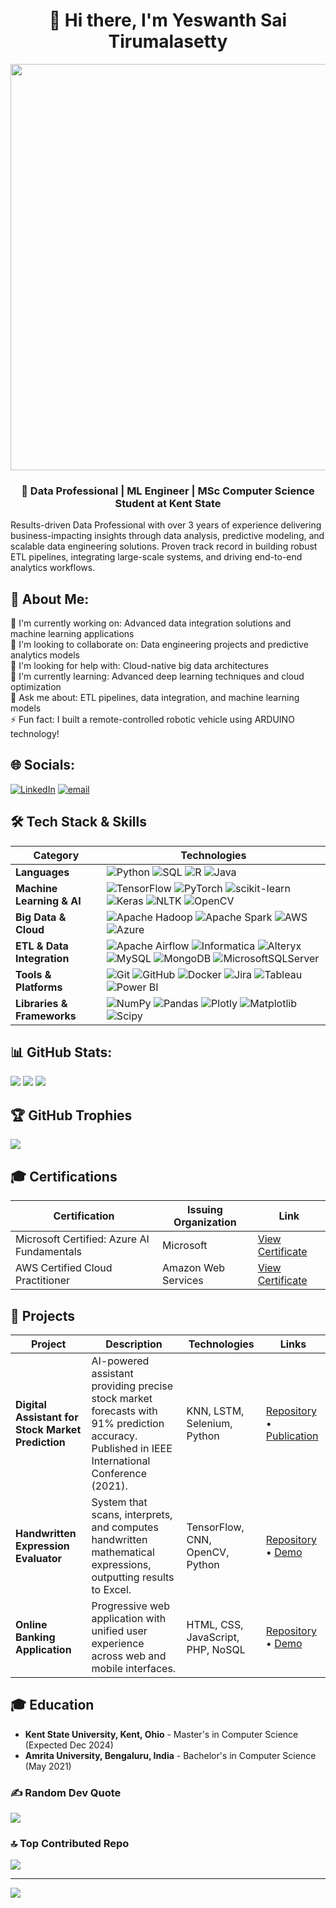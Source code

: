 # <div align="center">👋 Hi there, I'm Yeswanth Sai Tirumalasetty</div>

<div align="center">
  <img src="https://www.arcadianorth.com/cdn/shop/files/Homepage_Slideshow_Banner_Picture_Desktop_4.jpg?v=1692984876&width=3200" width="650" />
</div>

<div align="center">
  <h3>💼 Data Professional | ML Engineer | MSc Computer Science Student at Kent State</h3>
</div>

Results-driven Data Professional with over 3 years of experience delivering business-impacting insights through data analysis, predictive modeling, and scalable data engineering solutions. Proven track record in building robust ETL pipelines, integrating large-scale systems, and driving end-to-end analytics workflows.

## 💫 About Me:
🔭 I'm currently working on: Advanced data integration solutions and machine learning applications  
👯 I'm looking to collaborate on: Data engineering projects and predictive analytics models  
🤝 I'm looking for help with: Cloud-native big data architectures  
🌱 I'm currently learning: Advanced deep learning techniques and cloud optimization  
💬 Ask me about: ETL pipelines, data integration, and machine learning models  
⚡ Fun fact: I built a remote-controlled robotic vehicle using ARDUINO technology!  

## 🌐 Socials:
[![LinkedIn](https://img.shields.io/badge/LinkedIn-%230077B5.svg?logo=linkedin&logoColor=white)](https://linkedin.com/in/yeswanth-sai-tirumalasetty) [![email](https://img.shields.io/badge/Email-D14836?logo=gmail&logoColor=white)](mailto:yeswanth1809@gmail.com)

## 🛠️ Tech Stack & Skills

| Category | Technologies |
|----------|--------------|
| **Languages** | ![Python](https://img.shields.io/badge/python-3670A0?style=for-the-badge&logo=python&logoColor=ffdd54) ![SQL](https://img.shields.io/badge/SQL-4479A1?style=for-the-badge&logo=MySQL&logoColor=white) ![R](https://img.shields.io/badge/r-%23276DC3.svg?style=for-the-badge&logo=r&logoColor=white) ![Java](https://img.shields.io/badge/java-%23ED8B00.svg?style=for-the-badge&logo=openjdk&logoColor=white) |
| **Machine Learning & AI** | ![TensorFlow](https://img.shields.io/badge/TensorFlow-%23FF6F00.svg?style=for-the-badge&logo=TensorFlow&logoColor=white) ![PyTorch](https://img.shields.io/badge/PyTorch-%23EE4C2C.svg?style=for-the-badge&logo=PyTorch&logoColor=white) ![scikit-learn](https://img.shields.io/badge/scikit--learn-%23F7931E.svg?style=for-the-badge&logo=scikit-learn&logoColor=white) ![Keras](https://img.shields.io/badge/Keras-%23D00000.svg?style=for-the-badge&logo=Keras&logoColor=white) ![NLTK](https://img.shields.io/badge/NLTK-3670A0?style=for-the-badge) ![OpenCV](https://img.shields.io/badge/opencv-%23white.svg?style=for-the-badge&logo=opencv&logoColor=white) |
| **Big Data & Cloud** | ![Apache Hadoop](https://img.shields.io/badge/Apache%20Hadoop-66CCFF?style=for-the-badge&logo=apachehadoop&logoColor=black) ![Apache Spark](https://img.shields.io/badge/Apache%20Spark-FDEE21?style=for-the-badge&logo=apachespark&logoColor=black) ![AWS](https://img.shields.io/badge/AWS-%23FF9900.svg?style=for-the-badge&logo=amazon-aws&logoColor=white) ![Azure](https://img.shields.io/badge/azure-%230072C6.svg?style=for-the-badge&logo=microsoftazure&logoColor=white) |
| **ETL & Data Integration** | ![Apache Airflow](https://img.shields.io/badge/Apache%20Airflow-017CEE?style=for-the-badge&logo=Apache%20Airflow&logoColor=white) ![Informatica](https://img.shields.io/badge/Informatica-FF4500?style=for-the-badge) ![Alteryx](https://img.shields.io/badge/Alteryx-3EAAE5?style=for-the-badge) ![MySQL](https://img.shields.io/badge/mysql-4479A1.svg?style=for-the-badge&logo=mysql&logoColor=white) ![MongoDB](https://img.shields.io/badge/MongoDB-%234ea94b.svg?style=for-the-badge&logo=mongodb&logoColor=white) ![MicrosoftSQLServer](https://img.shields.io/badge/Microsoft%20SQL%20Server-CC2927?style=for-the-badge&logo=microsoft%20sql%20server&logoColor=white) |
| **Tools & Platforms** | ![Git](https://img.shields.io/badge/git-%23F05033.svg?style=for-the-badge&logo=git&logoColor=white) ![GitHub](https://img.shields.io/badge/github-%23121011.svg?style=for-the-badge&logo=github&logoColor=white) ![Docker](https://img.shields.io/badge/docker-%230db7ed.svg?style=for-the-badge&logo=docker&logoColor=white) ![Jira](https://img.shields.io/badge/jira-%230A0FFF.svg?style=for-the-badge&logo=jira&logoColor=white) ![Tableau](https://img.shields.io/badge/Tableau-E97627?style=for-the-badge&logo=Tableau&logoColor=white) ![Power BI](https://img.shields.io/badge/PowerBI-F2C811?style=for-the-badge&logo=Power%20BI&logoColor=white) |
| **Libraries & Frameworks** | ![NumPy](https://img.shields.io/badge/numpy-%23013243.svg?style=for-the-badge&logo=numpy&logoColor=white) ![Pandas](https://img.shields.io/badge/pandas-%23150458.svg?style=for-the-badge&logo=pandas&logoColor=white) ![Plotly](https://img.shields.io/badge/Plotly-%233F4F75.svg?style=for-the-badge&logo=plotly&logoColor=white) ![Matplotlib](https://img.shields.io/badge/Matplotlib-%23ffffff.svg?style=for-the-badge&logo=Matplotlib&logoColor=black) ![Scipy](https://img.shields.io/badge/SciPy-%230C55A5.svg?style=for-the-badge&logo=scipy&logoColor=%white) |

## 📊 GitHub Stats:
![](https://github-readme-stats.vercel.app/api?username=yeswanthsai18&theme=tokyonight&hide_border=false&include_all_commits=true&count_private=false)
![](https://nirzak-streak-stats.vercel.app/?user=yeswanthsai18&theme=tokyonight&hide_border=false)
![](https://github-readme-stats.vercel.app/api/top-langs/?username=yeswanthsai18&theme=tokyonight&hide_border=false&include_all_commits=true&count_private=false&layout=compact)

## 🏆 GitHub Trophies
![](https://github-profile-trophy.vercel.app/?username=yeswanthsai18&theme=radical&no-frame=false&no-bg=true&margin-w=4)

## 🎓 Certifications

| Certification | Issuing Organization | Link |
|---------------|----------------------|------|
| Microsoft Certified: Azure AI Fundamentals | Microsoft | [View Certificate](#) |
| AWS Certified Cloud Practitioner | Amazon Web Services | [View Certificate](#) |

## 🚀 Projects

| Project | Description | Technologies | Links |
|---------|-------------|--------------|-------|
| **Digital Assistant for Stock Market Prediction** | AI-powered assistant providing precise stock market forecasts with 91% prediction accuracy. Published in IEEE International Conference (2021). | KNN, LSTM, Selenium, Python | [Repository](https://github.com/yeswanthsai18/stock-market-prediction) • [Publication](https://ieeexplore.ieee.org/) |
| **Handwritten Expression Evaluator** | System that scans, interprets, and computes handwritten mathematical expressions, outputting results to Excel. | TensorFlow, CNN, OpenCV, Python | [Repository](https://github.com/yeswanthsai18/handwritten-expression-evaluator) • [Demo](#) |
| **Online Banking Application** | Progressive web application with unified user experience across web and mobile interfaces. | HTML, CSS, JavaScript, PHP, NoSQL | [Repository](https://github.com/yeswanthsai18/online-banking-app) • [Demo](#) |

## 🎓 Education
- **Kent State University, Kent, Ohio** - Master's in Computer Science (Expected Dec 2024)
- **Amrita University, Bengaluru, India** - Bachelor's in Computer Science (May 2021)

### ✍️ Random Dev Quote
![](https://quotes-github-readme.vercel.app/api?type=horizontal&theme=tokyonight)

### 🔝 Top Contributed Repo
![](https://github-contributor-stats.vercel.app/api?username=yeswanthsai18&limit=5&theme=tokyonight&combine_all_yearly_contributions=true)

---
[![](https://visitcount.itsvg.in/api?id=yeswanthsai18&icon=0&color=8)](https://visitcount.itsvg.in)

<!-- Proudly created with GPRM ( https://gprm.itsvg.in ) -->

